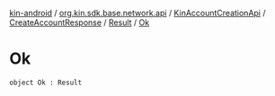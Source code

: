 [kin-android](../../../../index.md) / [org.kin.sdk.base.network.api](../../../index.md) / [KinAccountCreationApi](../../index.md) / [CreateAccountResponse](../index.md) / [Result](index.md) / [Ok](./-ok.md)

# Ok

`object Ok : Result`